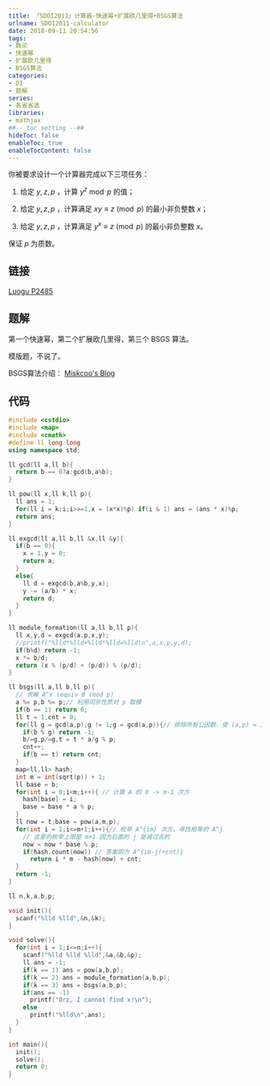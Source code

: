 ```yaml
---
title: 「SDOI2011」计算器-快速幂+扩展欧几里得+BSGS算法
urlname: SDOI2011-calculator
date: 2018-09-11 20:54:56
tags:
- 数论
- 快速幂
- 扩展欧几里得
- BSGS算法
categories: 
- OI
- 题解
series:
- 各省省选
libraries:
- mathjax 
##-- toc setting --##
hideToc: false
enableToc: true
enableTocContent: false
---
```


你被要求设计一个计算器完成以下三项任务：

1. 给定 $y,z,p$ ，计算 $y^z \bmod p$ 的值；

2. 给定 $y,z,p$ ，计算满足 $xy \equiv z \pmod p$ 的最小非负整数 $x$；

3. 给定 $y,z,p$ ，计算满足 $y^x \equiv z \pmod p$ 的最小非负整数 $x$。

保证 $p$ 为质数。

<!--more-->

## 链接

[Luogu P2485](https://www.luogu.org/problemnew/show/P2485)

## 题解

第一个快速幂，第二个扩展欧几里得，第三个 $\text{BSGS}$ 算法。

模版题，不说了。

BSGS算法介绍： [Miskcoo's Blog](http://blog.miskcoo.com/2015/05/discrete-logarithm-problem)

## 代码


```cpp
#include <cstdio>
#include <map>
#include <cmath>
#define ll long long
using namespace std;

ll gcd(ll a,ll b){
  return b == 0?a:gcd(b,a%b);
}

ll pow(ll x,ll k,ll p){
  ll ans = 1;
  for(ll i = k;i;i>>=1,x = (x*x)%p) if(i & 1) ans = (ans * x)%p;
  return ans;
}

ll exgcd(ll a,ll b,ll &x,ll &y){
  if(b == 0){
    x = 1,y = 0;
    return a;
  }
  else{
    ll d = exgcd(b,a%b,y,x);
    y -= (a/b) * x;
    return d;
  }
}

ll module_formation(ll a,ll b,ll p){
  ll x,y,d = exgcd(a,p,x,y);
  //printf("%lld*%lld+%lld*%lld=%lld\n",a,x,p,y,d);
  if(b%d) return -1;
  x *= b/d;
  return (x % (p/d) + (p/d)) % (p/d);
}

ll bsgs(ll a,ll b,ll p){
  // 求解 A^x \equiv B (mod p)
  a %= p,b %= p;// 利用同余性质对 p 取模
  if(b == 1) return 0;
  ll t = 1,cnt = 0;
  for(ll g = gcd(a,p);g != 1;g = gcd(a,p)){// 排除所有公因数，使 (a,p) = 1
    if(b % g) return -1;
    b/=g,p/=g,t = t * a/g % p;
    cnt++;
    if(b == t) return cnt;
  }
  map<ll,ll> hash;
  int m = int(sqrt(p)) + 1;
  ll base = b;
  for(int i = 0;i<m;i++){ // 计算 A 的 0 -> m-1 次方
    hash[base] = i;
    base = base * a % p;
  }
  ll now = t;base = pow(a,m,p);
  for(int i = 1;i<=m+1;i++){// 枚举 A^{im} 次方，寻找相等的 A^j
    // 这里的枚举上限是 m+1 因为后面的 j 是减过去的
    now = now * base % p;
    if(hash.count(now)) // 答案即为 A^{im-j(+cnt)}
      return i * m - hash[now] + cnt;
  }
  return -1;
}

ll n,k,a,b,p;

void init(){
  scanf("%lld %lld",&n,&k);
}

void solve(){
  for(int i = 1;i<=n;i++){
    scanf("%lld %lld %lld",&a,&b,&p);
    ll ans = -1;
    if(k == 1) ans = pow(a,b,p);  
    if(k == 2) ans = module_formation(a,b,p);
    if(k == 3) ans = bsgs(a,b,p);
    if(ans == -1)
      printf("Orz, I cannot find x!\n");
    else
      printf("%lld\n",ans);
  }
}

int main(){
  init();
  solve();
  return 0;
}
```


